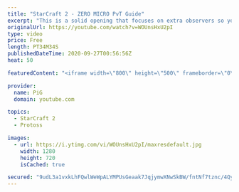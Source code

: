 ```yaml
---
title: "StarCraft 2 - ZERO MICRO PvT Guide"
excerpt: "This is a solid opening that focuses on extra observers so you have plenty of warning to stop incoming harassment, collosus to stop the stim push, and chargelots and archons to A+Move the Terran 3rd base! … OK admittedly if you mess up the attack on the 3rd base, the game goes longer and you have to"
originalUrl: https://youtube.com/watch?v=WOUnsHxU2pI
type: video
price: Free
length: PT34M34S
publishedDateTime: 2020-09-27T00:56:56Z
heat: 50

featuredContent: "<iframe width=\"800\" height=\"500\" frameborder=\"0\" src=\"https://www.youtube.com/embed/WOUnsHxU2pI\" allow=\"accelerometer; autoplay; encrypted-media; gyroscope; picture-in-picture\" allowfullscreen></iframe>"

provider:
  name: PiG
  domain: youtube.com

topics:
  - StarCraft 2
  - Protoss

images:
  - url: https://i.ytimg.com/vi/WOUnsHxU2pI/maxresdefault.jpg
    width: 1280
    height: 720
    isCached: true

secured: "9udL3a1vxkLhFQwlWeWpALYMPUsGeaak7JqjymwXNwSkBW/fntNf7tznc/4Qyr0QQeitx3CMaogfl+BJ5AvhyGue3HKZUBIaLCVooZOl6VxPECRok4wqUT/0ajd+ZbOcmu6k5xYGpqhcSHXniEz2BtimAQSIcUvj0m+MU9LunEaF/cV0mJMx3KH1o2UMIIFUxc22aG70laUH6psCE5MtF9F47j9EWC14LwnZRhGypxF4GK41mqpZYXdGlctzhM/IhdVlpuN39U0QxhAwVflp6ak1jK6Oj0eTaPu8xkWXYk3L6a9D0HLJvDqKPhHYz/+cinZ3InobmxKFt3Jlct8fCKaHGest7eEMkFQkep4L2D68go6iNv21H9PsbBV1gw0jpqdZKnPnNXICBR+AFzrsyOTuiuAIeh+ttQ/uIHYGJms=;6I7ktZ+cNMY0iJa2Tw6roA=="
---
```


